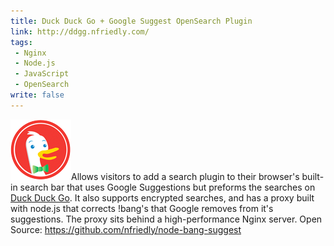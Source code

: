 ```yaml
---
title: Duck Duck Go + Google Suggest OpenSearch Plugin
link: http://ddgg.nfriedly.com/
tags:
 - Nginx
 - Node.js
 - JavaScript
 - OpenSearch
write: false
---
```


<img class="left" src="/img/portfolio/ddg.png" alt="" />Allows visitors to add a search plugin to their browser's built-in search bar that uses Google Suggestions but preforms the searches on <a href="http://duckduckgo.com">Duck Duck Go</a>.
It also supports encrypted searches, and has a proxy built with node.js that corrects !bang's that Google removes from it's suggestions. The proxy sits behind a high-performance Nginx server.
Open Source: <a href="https://github.com/nfriedly/node-bang-suggest">https://github.com/nfriedly/node-bang-suggest</a>